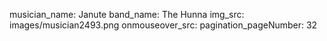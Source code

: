 musician_name: Janute
band_name: The Hunna
img_src: images/musician2493.png
onmouseover_src: 
pagination_pageNumber: 32